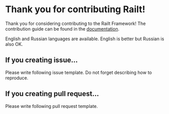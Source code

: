 Thank you for contributing Railt!
=========================================

Thank you for considering contributing to the Railt Framework! 
The contribution guide can be found in the [documentation](https://ru.railt.org/docs/extra/contributions).

English and Russian languages are available.
English is better but Russian is also OK.

## If you creating issue...

Please write following issue template. 
Do not forget describing how to reproduce.

## If you creating pull request...

Please write following pull request template.
